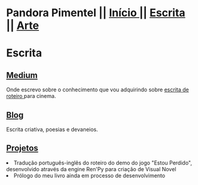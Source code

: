 <html>

<head>
  <p>
  <h1> Pandora Pimentel || <a href="https://pandoracosta.github.io/" class="active"> Início </a>||
  <a href="https://pandoracosta.github.io/escrita"> Escrita </a>||
  <a href="https://pandoracosta.github.io/arte"> Arte </a> </h1>
  </p>
</head>

<body>
	<h1> Escrita </h1>
  		<p> 
			<h2> <a href="https://medium.com/@pandorahari"> Medium </a></h2>
			Onde escrevo sobre o conhecimento que vou adquirindo sobre <a href="medium.com/pandorahari">escrita de roteiro </a> para cinema.
			<h2> <a href="https://caixadepandorap.wordpress.com"> Blog </a></h2>
			Escrita criativa, poesias e devaneios.
			<h2> <a href="https://caixadepandorap.wordpress.com"> Projetos </a></h2>
			<li> Tradução português-inglês do roteiro do demo do jogo "Estou Perdido", desenvolvido através da engine Ren'Py para criação de Visual Novel </li>
			<li> Prólogo do meu livro ainda em processo de desenvolvimento </li>
    		</p>
</body>
</html>
